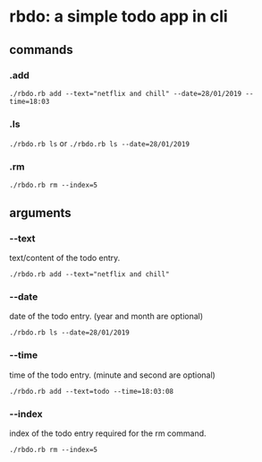 # rbdo: a simple todo app in cli

## commands

### .add

`./rbdo.rb add --text="netflix and chill" --date=28/01/2019 --time=18:03`

### .ls

`./rbdo.rb ls` or `./rbdo.rb ls --date=28/01/2019`

### .rm

`./rbdo.rb rm --index=5`

## arguments

### --text

text/content of the todo entry.

`./rbdo.rb add --text="netflix and chill"`

### --date

date of the todo entry. (year and month are optional)

`./rbdo.rb ls --date=28/01/2019`

### --time

time of the todo entry. (minute and second are optional)

`./rbdo.rb add --text=todo --time=18:03:08`

### --index

index of the todo entry required for the rm command.

`./rbdo.rb rm --index=5`
